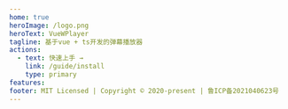 ```yaml
---   
home: true
heroImage: /logo.png
heroText: VueWPlayer
tagline: 基于vue + ts开发的弹幕播放器
actions:
  - text: 快速上手 →
    link: /guide/install
    type: primary
features:
footer: MIT Licensed | Copyright © 2020-present | 鲁ICP备2021040623号
---
```

